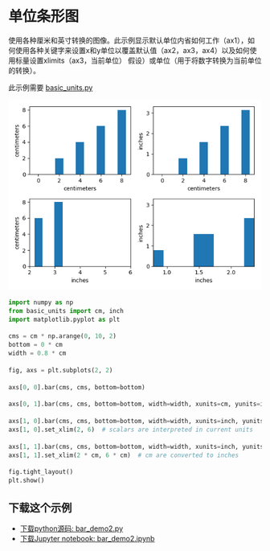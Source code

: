 # 单位条形图

使用各种厘米和英寸转换的图像。此示例显示默认单位内省如何工作（ax1），如何使用各种关键字来设置x和y单位以覆盖默认值（ax2，ax3，ax4）以及如何使用标量设置xlimits（ax3，当前单位） 假设）或单位（用于将数字转换为当前单位的转换）。

此示例需要 [basic_units.py](https://matplotlib.org/_downloads/3a73b4cd6e12aa53ff277b1b80d631c1/basic_units.py)


![单位条形图示例](/static/images/gallery/sphx_glr_bar_demo2_001.png)

```python
import numpy as np
from basic_units import cm, inch
import matplotlib.pyplot as plt

cms = cm * np.arange(0, 10, 2)
bottom = 0 * cm
width = 0.8 * cm

fig, axs = plt.subplots(2, 2)

axs[0, 0].bar(cms, cms, bottom=bottom)

axs[0, 1].bar(cms, cms, bottom=bottom, width=width, xunits=cm, yunits=inch)

axs[1, 0].bar(cms, cms, bottom=bottom, width=width, xunits=inch, yunits=cm)
axs[1, 0].set_xlim(2, 6)  # scalars are interpreted in current units

axs[1, 1].bar(cms, cms, bottom=bottom, width=width, xunits=inch, yunits=inch)
axs[1, 1].set_xlim(2 * cm, 6 * cm)  # cm are converted to inches

fig.tight_layout()
plt.show()
```

## 下载这个示例
            
- [下载python源码: bar_demo2.py](https://matplotlib.org/_downloads/bar_demo2.py)
- [下载Jupyter notebook: bar_demo2.ipynb](https://matplotlib.org/_downloads/bar_demo2.ipynb)